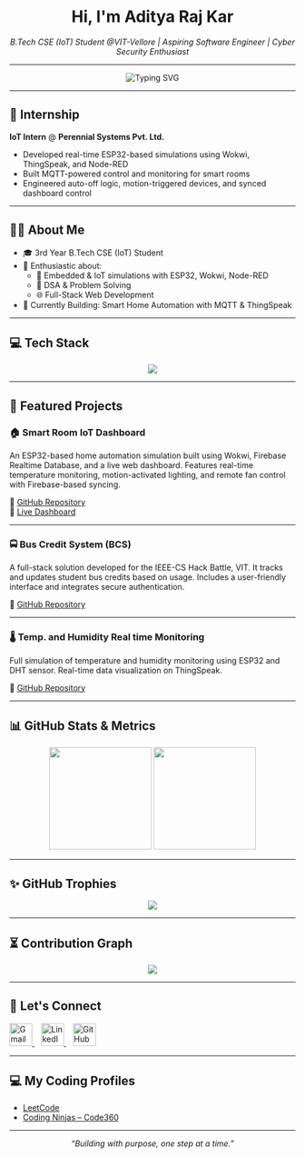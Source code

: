 <h1 align="center">Hi, I'm Aditya Raj Kar</h1>
<p align="center">
  <em>B.Tech CSE (IoT) Student @VIT-Vellore | Aspiring Software Engineer | Cyber Security Enthusiast</em>
</p>

---

<p align="center">
  <img src="https://readme-typing-svg.herokuapp.com?font=Fira+Code&size=22&pause=1000&color=3F51B5&center=true&vCenter=true&width=600&lines=IoT+Intern+%40+Perennial+Systems;Passionate+%7C+Curious+%7C+Relentless+Coder" alt="Typing SVG" />
</p>



---

## 🎯 Internship
**IoT Intern** @ **Perennial Systems Pvt. Ltd.**  
- Developed real-time ESP32-based simulations using Wokwi, ThingSpeak, and Node-RED  
- Built MQTT-powered control and monitoring for smart rooms  
- Engineered auto-off logic, motion-triggered devices, and synced dashboard control

---

## 👨‍💻 About Me

- 🎓 3rd Year B.Tech CSE (IoT) Student
- 🔧 Enthusiastic about:
  - 🔌 Embedded & IoT simulations with ESP32, Wokwi, Node-RED
  - 🧠 DSA & Problem Solving
  - 🌐 Full-Stack Web Development
- 🚀 Currently Building: Smart Home Automation with MQTT & ThingSpeak

---

## 💻 Tech Stack

<p align="center">
  <img src="https://skillicons.dev/icons?i=c,cpp,js,html,css,react,firebase,arduino,git,github" />
</p>

---

## 📌 Featured Projects

### 🏠 Smart Room IoT Dashboard
An ESP32-based home automation simulation built using Wokwi, Firebase Realtime Database, and a live web dashboard. Features real-time temperature monitoring, motion-activated lighting, and remote fan control with Firebase-based syncing.

🔗 [GitHub Repository](https://github.com/TRITUSLegend/smart-room-dashboard)  
🔗 [Live Dashboard](https://trituslegend.github.io/smart-room-dashboard/)

---

### 🚍 Bus Credit System (BCS)
A full-stack solution developed for the IEEE-CS Hack Battle, VIT. It tracks and updates student bus credits based on usage. Includes a user-friendly interface and integrates secure authentication.

🔗 [GitHub Repository](https://github.com/TRITUSLegend/Bus-Credit-System-BCS-)

---

### 🌡️ Temp. and Humidity Real time Monitoring
Full simulation of temperature and humidity monitoring using ESP32 and DHT sensor. Real-time data visualization on ThingSpeak.

🔗 [GitHub Repository](https://github.com/TRITUSLegend/Temp.-and-Humidity-Real-time-Monitoring)


---

## 📊 GitHub Stats & Metrics

<p align="center">
  <img src="https://github-readme-stats.vercel.app/api?username=TRITUSLegend&show_icons=true&theme=radical&include_all_commits=true&count_private=true" height="180px" />
  <img src="https://github-readme-stats.vercel.app/api/top-langs/?username=TRITUSLegend&layout=compact&theme=radical&langs_count=8" height="180px"/>
</p>

---

## ✨ GitHub Trophies
<p align="center">
  <img src="https://github-profile-trophy.vercel.app/?username=TRITUSLegend&theme=dracula&column=6" />
</p>

---

## ⏳ Contribution Graph
<p align="center">
  <img src="https://github-readme-activity-graph.cyclic.app/graph?username=TRITUSLegend&theme=react-dark" />
</p>

---

## 🤝 Let's Connect

<a href="mailto:adityarajkar1105@gmail.com" target="_blank">
  <img src="https://img.icons8.com/fluency/48/gmail.png" alt="Gmail" width="40"/>
</a>
&nbsp;&nbsp;
<a href="https://www.linkedin.com/in/adityarajkar/" target="_blank">
  <img src="https://cdn.jsdelivr.net/gh/devicons/devicon/icons/linkedin/linkedin-original.svg" alt="LinkedIn" width="40"/>
</a>
&nbsp;&nbsp;
<a href="https://github.com/TRITUSLegend" target="_blank">
  <img src="https://cdn.jsdelivr.net/gh/devicons/devicon/icons/github/github-original.svg" alt="GitHub" width="40"/>
</a>

---

## 💻 My Coding Profiles

- [LeetCode](https://leetcode.com/u/TRITUSLegend/)
- [Coding Ninjas – Code360](https://www.naukri.com/code360/profile/arkcode)

---

<p align="center">
  <i>“Building with purpose, one step at a time.”</i>
</p>
